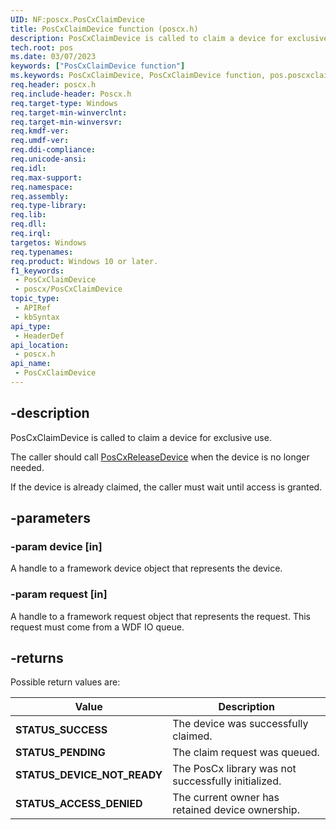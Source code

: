 ```yaml
---
UID: NF:poscx.PosCxClaimDevice
title: PosCxClaimDevice function (poscx.h)
description: PosCxClaimDevice is called to claim a device for exclusive use. The caller should call PosCxReleaseDevice when the device is no longer needed.
tech.root: pos
ms.date: 03/07/2023
keywords: ["PosCxClaimDevice function"]
ms.keywords: PosCxClaimDevice, PosCxClaimDevice function, pos.poscxclaimdevice, poscx/PosCxClaimDevice
req.header: poscx.h
req.include-header: Poscx.h
req.target-type: Windows
req.target-min-winverclnt: 
req.target-min-winversvr: 
req.kmdf-ver: 
req.umdf-ver: 
req.ddi-compliance: 
req.unicode-ansi: 
req.idl: 
req.max-support: 
req.namespace: 
req.assembly: 
req.type-library: 
req.lib: 
req.dll: 
req.irql: 
targetos: Windows
req.typenames: 
req.product: Windows 10 or later.
f1_keywords:
 - PosCxClaimDevice
 - poscx/PosCxClaimDevice
topic_type:
 - APIRef
 - kbSyntax
api_type:
 - HeaderDef
api_location:
 - poscx.h
api_name:
 - PosCxClaimDevice
---
```


## -description

PosCxClaimDevice is called to claim a device for exclusive use.

The caller should call [PosCxReleaseDevice](./nf-poscx-poscxreleasedevice.md) when the device is no longer needed.

If the device is already claimed, the caller must wait until access is granted.

## -parameters

### -param device [in]

A handle to a framework device object that represents the device.

### -param request [in]

A handle to a framework request object that represents the request. This request must come from a WDF IO queue.

## -returns

Possible return values are:

| Value | Description |
|---|---|
| **STATUS_SUCCESS** | The device was successfully claimed. |
| **STATUS_PENDING** | The claim request was queued. |
| **STATUS_DEVICE_NOT_READY** | The PosCx library was not successfully initialized. |
| **STATUS_ACCESS_DENIED** | The current owner has retained device ownership. |